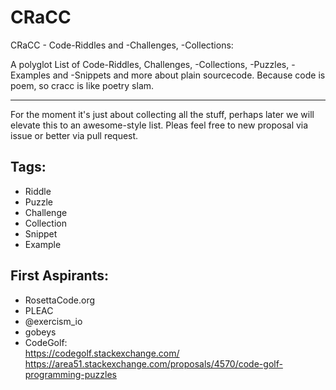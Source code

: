 # CRaCC
CRaCC - Code-Riddles and -Challenges, -Collections:  

A polyglot List of Code-Riddles, Challenges, -Collections, -Puzzles, -Examples and -Snippets and more about plain sourcecode. Because code is poem, so cracc is like poetry slam.

---
For the moment it's just about  collecting all the stuff, perhaps later we will elevate this to an awesome-style list. Pleas feel free to new proposal via issue or better via pull request.

## Tags:

- Riddle
- Puzzle
- Challenge
- Collection
- Snippet
- Example

## First Aspirants:

- RosettaCode.org
- PLEAC
- @exercism_io 
- gobeys
- CodeGolf:  
https://codegolf.stackexchange.com/  
https://area51.stackexchange.com/proposals/4570/code-golf-programming-puzzles  


